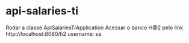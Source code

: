 # api-salaries-ti
Rodar a classe ApiSalariesTiApplication 
Acessar o banco H@2 pelo link http://localhost:8080/h2  username: sa
